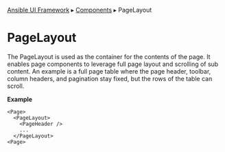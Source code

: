 [Ansible UI Framework](../Framework.md) ▸ [Components](../Components.md) ▸ PageLayout

# PageLayout

The PageLayout is used as the container for the contents of the page.
It enables page components to leverage full page layout and scrolling of sub content.
An example is a full page table where the page header, toolbar, column headers, and pagination stay fixed, but the rows of the table can scroll.

**Example**

```tsx
<Page>
  <PageLayout>
    <PageHeader />
    ...
  </PageLayout>
<Page>
```
